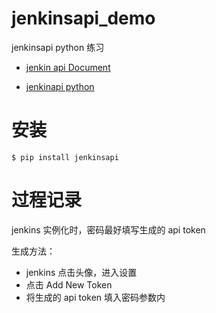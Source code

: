 # jenkinsapi_demo
jenkinsapi python 练习


- [jenkin api Document](https://jenkinsapi.readthedocs.io/en/latest/using_jenkinsapi.html#example-1-get-version-of-jenkins)

- [jenkinapi python](https://github.com/pycontribs/jenkinsapi)


# 安装
```shell script
$ pip install jenkinsapi
```

# 过程记录

jenkins 实例化时，密码最好填写生成的 api token

生成方法：
- jenkins 点击头像，进入设置
- 点击 Add New Token
- 将生成的 api token 填入密码参数内

